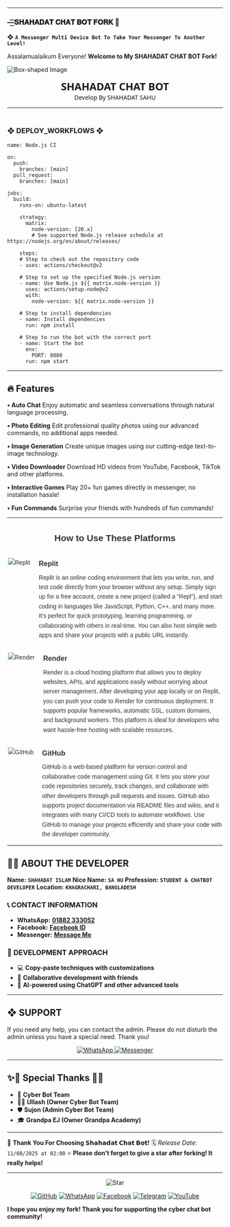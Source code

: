 ---------

### —͟͟͞͞𝐒𝐇𝐀𝐇𝐀𝐃𝐀𝐓 𝐂𝐇𝐀𝐓 𝐁𝐎𝐓  𝐅𝐎𝐑𝐊  🌺

❖ **`A Messenger Multi Device Bot To Take Your Messenger To Another Level!`**



Assalamualaikum Everyone!
**Welcome to My SHAHADAT CHAT BOT Fork!**

![Box-shaped Image](https://i.imgur.com/kj2ANmV.png)

<p align="center" style="animation: glow 2s infinite alternate; font-family: 'Segoe UI', Tahoma, Geneva, Verdana, sans-serif;">
  <span style="font-size: 24px; font-weight: bold;">SHAHADAT CHAT BOT</span><br>
  <span> Develop By SHAHADAT SAHU</span>
</p>


_______
### <br>   ❖ DEPLOY_WORKFLOWS ❖
```
name: Node.js CI

on:
  push:
    branches: [main]
  pull_request:
    branches: [main]

jobs:
  build:
    runs-on: ubuntu-latest

    strategy:
      matrix:
        node-version: [20.x]
        # See supported Node.js release schedule at https://nodejs.org/en/about/releases/

    steps:
    # Step to check out the repository code
    - uses: actions/checkout@v2

    # Step to set up the specified Node.js version
    - name: Use Node.js ${{ matrix.node-version }}
      uses: actions/setup-node@v2
      with:
        node-version: ${{ matrix.node-version }}

    # Step to install dependencies
    - name: Install dependencies
      run: npm install

    # Step to run the bot with the correct port
    - name: Start the bot
      env:
        PORT: 8080
      run: npm start
```

___

## 🔥 Features

**• Auto Chat**
Enjoy automatic and seamless conversations through natural language processing.

**• Photo Editing**
Edit professional quality photos using our advanced commands, no additional apps needed.

**• Image Generation**
Create unique images using our cutting-edge text-to-image technology.

**• Video Downloader**
Download HD videos from YouTube, Facebook, TikTok and other platforms.

**• Interactive Games**
Play 20+ fun games directly in messenger, no installation hassle!

**• Fun Commands**
Surprise your friends with hundreds of fun commands!
___

<div style="max-width: 500px; margin: auto; font-family: Arial, sans-serif; line-height: 1.6; color: #333;">

  <h2 style="text-align: center; margin-bottom: 30px;">How to Use These Platforms</h2>

  <div style="display: flex; align-items: flex-start; margin-bottom: 30px;">
    <img src="https://img.icons8.com/color/48/000000/replit.png" alt="Replit" style="margin-right: 20px; flex-shrink: 0;" />
    <div>
      <h3 style="margin: 0 0 8px;">Replit</h3>
      <p style="margin: 0;">
        Replit is an online coding environment that lets you write, run, and test code directly from your browser without any setup.
        Simply sign up for a free account, create a new project (called a “Repl”), and start coding in languages like JavaScript, Python, C++, and many more.
        It’s perfect for quick prototyping, learning programming, or collaborating with others in real-time.
        You can also host simple web apps and share your projects with a public URL instantly.
      </p>
    </div>
  </div>

  <div style="display: flex; align-items: flex-start; margin-bottom: 30px;">
    <img src="https://img.icons8.com/fluency/48/000000/cloud.png" alt="Render" style="margin-right: 20px; flex-shrink: 0;" />
    <div>
      <h3 style="margin: 0 0 8px;">Render</h3>
      <p style="margin: 0;">
        Render is a cloud hosting platform that allows you to deploy websites, APIs, and applications easily without worrying about server management.
        After developing your app locally or on Replit, you can push your code to Render for continuous deployment.
        It supports popular frameworks, automatic SSL, custom domains, and background workers.
        This platform is ideal for developers who want hassle-free hosting with scalable resources.
      </p>
    </div>
  </div>

  <div style="display: flex; align-items: flex-start;">
    <img src="https://img.icons8.com/fluency/48/000000/github.png" alt="GitHub" style="margin-right: 20px; flex-shrink: 0;" />
    <div>
      <h3 style="margin: 0 0 8px;">GitHub</h3>
      <p style="margin: 0;">
        GitHub is a web-based platform for version control and collaborative code management using Git.
        It lets you store your code repositories securely, track changes, and collaborate with other developers through pull requests and issues.
        GitHub also supports project documentation via README files and wikis, and it integrates with many CI/CD tools to automate workflows.
        Use GitHub to manage your projects efficiently and share your code with the developer community.
      </p>
    </div>
  </div>

</div>




---

## 👨‍💻 **ABOUT THE DEVELOPER**

**Name:** **`SHAHADAT ISLAM`**
**Nice Name:** **`SA HU`**
**Profession:** **`STUDENT & CHATBOT DEVELOPER`**
**Location:** **`KHAGRACHARI, BANGLADESH`**

### 📞 **CONTACT INFORMATION**

- **WhatsApp:** **[01882 333052](https://wa.me/+8801540580575)**
- **Facebook:** **[Facebook ID](https://www.facebook.com/AnonymousCyberTeamOfficial)**
- **Messenger:** **[Message Me](https://m.me/100051925606707)**

### 🚀 **DEVELOPMENT APPROACH**

- 💻 **Copy-paste techniques with customizations**
- 🤝 **Collaborative development with friends**
- 🤖 **AI-powered using ChatGPT and other advanced tools**

---

## ❖ SUPPORT

If you need any help, you can contact the admin.
Please do not disturb the admin unless you have a special need. Thank you!

<p align="center">
  <a href="https://wa.me/+8801540580575?text=Assalamualaikum%20Admin%20SHAHADAT%20SAHU%20Need%20Help%20Please%20Brother%20🫶">
    <img alt="WhatsApp" src="https://img.shields.io/badge/WhatsApp-25D366?style=for-the-badge&logo=whatsapp&logoColor=white">
  </a>
  <a href="https://m.me/100051925606707">
    <img alt="Messenger" src="https://img.shields.io/badge/Messenger-00B2FF?style=for-the-badge&logo=messenger&logoColor=white">
  </a>
</p>

---

## ✨🌟 Special Thanks 🌟✨

- 🚀 **Cyber Bot Team**
- 🧙‍♂️ **Ullash (Owner Cyber Bot Team)**
- 🛡️ **Sujon (Admin Cyber Bot Team)**
- 🎓 **Grandpa EJ (Owner Grandpa Academy)**

---

💖 **Thank You For Choosing 𝗦𝗵𝗮𝗵𝗮𝗱𝗮𝘁 𝗖𝗵𝗮𝘁 𝗕𝗼𝘁!**
🗓️ _Release Date:_ `11/08/2025 at 02:00`
⭐ **Please don't forget to give a star after forking! It really helps!**

---

<p align="center">
  <img src="https://img.icons8.com/emoji/48/000000/star-emoji.png" alt="Star" />
</p>

<p align="center">
  <a href="https://github.com/shahadat-sahu"><img src="https://img.icons8.com/fluency/48/000000/github.png" alt="GitHub"></a>
  <a href="https://wa.me/+8801540580575"><img src="https://img.icons8.com/color/48/000000/whatsapp.png" alt="WhatsApp"></a>
  <a href="https://www.facebook.com/AnonymousCyberTeamOfficial"><img src="https://img.icons8.com/fluency/48/000000/facebook.png" alt="Facebook"></a>
  <a href="https://t.me/+8EtzLXVG-REwYTM1"><img src="https://img.icons8.com/color/48/000000/telegram-app.png" alt="Telegram"></a>
  <a href="https://youtube.com/@cyberbotcommunity"><img src="https://img.icons8.com/color/48/000000/youtube-play.png" alt="YouTube"></a>
</p>

**I hope you enjoy my fork! Thank you for supporting the cyber chat bot community!**
